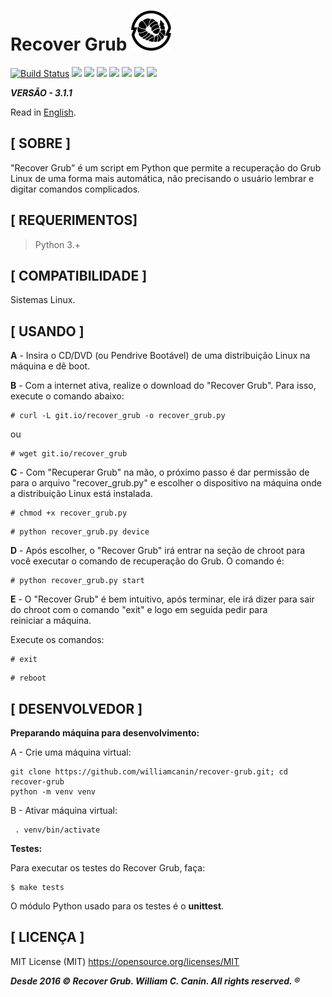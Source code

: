 # Recover Grub ![An image](https://raw.githubusercontent.com/williamcanin/recover-grub/master/.github/readme/recover-grub-64x64.png)

[![Build Status](https://travis-ci.org/williamcanin/recover-grub.svg?branch=master)](https://travis-ci.org/williamcanin/recover-grub) ![](https://img.shields.io/github/languages/top/williamcanin/recover-grub.svg?colorB=blue&style=flat-square) ![](https://img.shields.io/github/commit-activity/y/williamcanin/recover-grub.svg?style=flat-square) ![](https://img.shields.io/github/last-commit/williamcanin/recover-grub.svg?style=flat-square) ![](https://img.shields.io/github/last-commit/williamcanin/recover-grub/master.svg?style=flat-square) ![](https://img.shields.io/github/watchers/williamcanin/recover-grub.svg?style=flat-square) ![](https://img.shields.io/github/stars/williamcanin/recover-grub.svg?style=flat-square) ![](https://img.shields.io/github/forks/williamcanin/recover-grub.svg?style=flat-square)

***VERSÃO - 3.1.1***

Read in [English](https://github.com/williamcanin/recover-grub/blob/master/README.md).

## [ SOBRE ]

"Recover Grub" é um script em Python que permite a recuperação do Grub
Linux de uma forma mais automática, não precisando o usuário
lembrar e digitar comandos complicados.

## [ REQUERIMENTOS]

> Python 3.+

## [ COMPATIBILIDADE ]

Sistemas Linux.

## [ USANDO ]

**A** - Insira o CD/DVD (ou Pendrive Bootável) de uma distribuição Linux
    na máquina e dê boot.

**B** - Com a internet ativa, realize o download do
    "Recover Grub". Para isso, execute o comando abaixo:

~~~shell
# curl -L git.io/recover_grub -o recover_grub.py
~~~

ou

~~~shell
# wget git.io/recover_grub
~~~

**C** -  Com "Recuperar Grub" na mão, o próximo passo é dar permissão de para o
     arquivo "recover_grub.py" e escolher o dispositivo na máquina onde a
     distribuição Linux está instalada.

~~~shell
# chmod +x recover_grub.py
~~~

~~~shell
# python recover_grub.py device
~~~

**D** - Após escolher, o "Recover Grub" irá entrar na seção de chroot
    para você executar o comando de recuperação do Grub. O comando é:

~~~shell
# python recover_grub.py start
~~~

**E** - O "Recover Grub" é bem intuitivo, após terminar, ele irá dizer para
    sair do chroot com o comando "exit" e logo em seguida pedir para  
    reiniciar a máquina.

Execute os comandos:

~~~shell
# exit
~~~

~~~shell
# reboot
~~~

## [ DESENVOLVEDOR ]

**Preparando máquina para desenvolvimento:**

A - Crie uma máquina virtual:

~~~shell
git clone https://github.com/williamcanin/recover-grub.git; cd recover-grub
python -m venv venv
~~~

B - Ativar máquina virtual:

~~~shell
 . venv/bin/activate
~~~

**Testes:**

Para executar os testes do Recover Grub, faça:

~~~shell
$ make tests
~~~

O módulo Python usado para os testes é o **unittest**.

## [ LICENÇA ]

MIT License (MIT) <https://opensource.org/licenses/MIT>

***Desde 2016 © Recover Grub. William C. Canin. All rights reserved. ®***
